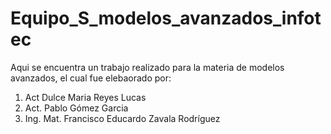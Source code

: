 # Equipo_S_modelos_avanzados_infotec
 Aqui se encuentra un trabajo realizado para la materia de modelos avanzados,  el cual fue elebaorado por:
 1. Act Dulce Maria Reyes Lucas
 2. Act. Pablo Gómez Garcia
 3. Ing. Mat. Francisco Educardo Zavala Rodríguez
